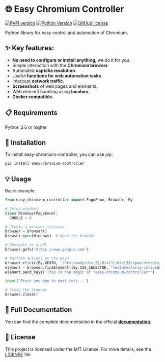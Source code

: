 # 🌐 Easy Chromium Controller

[![PyPI version](https://img.shields.io/badge/PyPI_package-1.0.7-green)](https://pypi.org/project/easy-chromium-controller/)
[![Python Version](https://img.shields.io/badge/Python-3.6_or_higher-blue)](https://www.python.org/)
[![GitHub license](https://img.shields.io/badge/License-MIT-purple)](https://github.com/gonfdez/easy-chromium-controller/blob/main/LICENSE)

Python library for easy control and automation of Chromium.

## ✨ Key features:

- **No need to configure or install anything**, we do it for you.
- Simple interaction with the **Chromium browser**.
- Automated **captcha resolution**.
- Useful **functions for web automation tasks**.
- Intercept **network traffic**.
- **Screenshots** of web pages and elements.
- Web element handling using **locators**.
- **Docker compatible**.

## 📋 Requirements

Python 3.6 or higher.

## 🚀 Installation

To install easy-chromium-controller, you can use pip:
```bash
pip install easy-chromium-controller
```

## 💡 Usage

Basic example:
```python
from easy_chromium_controller import PageEnum, Browser, By

# Setup windows
class Windows(PageEnum):
  GOOGLE = 0

# Create a browser instance
browser = Browser()
browser.open(Windows)  # Open the browser

# Navigate to a URL
browser.goTo('https://www.google.com')

# Perform actions on the page
browser.click((By.XPATH, '/html/body/div[2]/div[3]/div[3]/span/div/div/div/div[3]/div[1]/button[1]/div') )
element = browser.findElement((By.CSS_SELECTOR, 'textarea[aria-activedescendant][role="combobox"]'))
element.send_keys('This is the magic of "easy-chromium-controller"')

input('Press any key to exit test...')

# Close the browser
browser.close()
```

## 📖 Full Documentation
You can find the complete documentation in the official [**documentation**](easy-chromium-controller.dev/docs).

## 📝 License
This project is licensed under the MIT License. For more details, see the [LICENSE](https://github.com/gonfdez/easy-chromium-controller/blob/main/LICENSE) file.
